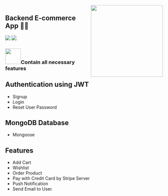 <img align='right' src="https://media.giphy.com/media/M9gbBd9nbDrOTu1Mqx/giphy.gif" width="230">
 
## Backend E-commerce App 👨‍💻

[![](https://img.shields.io/badge/Facebook-AnhQuanNguyen-blue)](https://www.facebook.com/anhquan291/)
[![](https://img.shields.io/badge/Gmail-anhquan291%40gmail.com-red)](mailto:anhquan291@gmail.com)

### <img src="https://media.giphy.com/media/VgCDAzcKvsR6OM0uWg/giphy.gif" width="50">Contain all necessary features 

## Authentication using JWT 
  - Signup
  - Login 
  - Reset User Password
  
## MongoDB Database
  - Mongoose
  
## Features
  - Add Cart
  - Wishlist
  - Order Product
  - Pay with Credit Card by Stripe Server
  - Push Notification
  - Send Email to User.




